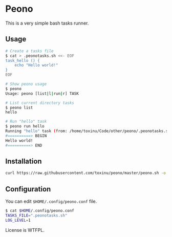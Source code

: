 # Peono

This is a very simple bash tasks runner.

## Usage

```bash
# Create a tasks file
$ cat > .peonotasks.sh <<- EOF
task_hello () {
    echo "Hello world!"
}
EOF

# Show peono usage
$ peono
Usage: peono [list|l|run|r] TASK

# List current directory tasks
$ peono list
hello

# Run "hello" task
$ peono run hello
Running "hello" task (from: /home/toxinu/Code/other/peono/.peonotasks.sh)
#==========> BEGIN
Hello world!
#==========> END
```

## Installation

```bash
curl https://raw.githubusercontent.com/toxinu/peono/master/peono.sh -o ~/.local/bin/peono && chmod +x ~/.local/bin/peono
```

## Configuration

You can edit `$HOME/.config/peono.conf` file.

```bash
$ cat $HOME/.config/peono.conf
TASKS_FILE=".peonotasks.sh"
LOG_LEVEL=1
```

License is WTFPL.

